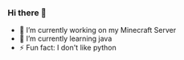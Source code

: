 ### Hi there 👋

- 🔭 I’m currently working on my Minecraft Server
- 🌱 I’m currently learning java
- ⚡ Fun fact: I don't like python
